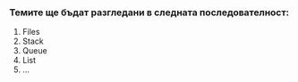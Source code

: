 ### Темите ще бъдат разгледани в следната последователност:
1. Files
2. Stack
3. Queue
4. List
5. ...
